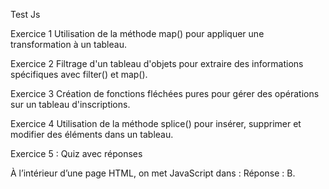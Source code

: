 Test Js

Exercice 1
Utilisation de la méthode map() pour appliquer une transformation à un tableau.

Exercice 2
Filtrage d'un tableau d'objets pour extraire des informations spécifiques avec filter() et map().

Exercice 3
Création de fonctions fléchées pures pour gérer des opérations sur un tableau d'inscriptions.

Exercice 4
Utilisation de la méthode splice() pour insérer, supprimer et modifier des éléments dans un tableau.

Exercice 5 : Quiz avec réponses

À l’intérieur d’une page HTML, on met JavaScript dans :
Réponse : B. <script>


La vraie syntaxe pour changer le contenu de l’élément <span id=’span1’>test</span> est :
Réponse : A. document.getElementById('span1').innerHTML='salut monde'


L’emplacement de JavaScript peut être :
Réponse : C. Les deux


La bonne syntaxe pour faire référence à un script externe script1.js est :
Réponse : C. <script src='script1.js'>


Un script externe doit contenir le tag <script> :
Réponse : A. Oui


Pour créer une fonction en JavaScript, on utilise :
Réponse : B. function function1()


Pour écrire une condition if, on utilise :
Réponse : C. if(x==7)


Pour écrire une condition où x n’est pas égal à 7 :
Réponse : D. if (x != 7)


La bonne syntaxe de la boucle while est :
Réponse : B. while (k <= 20)


La bonne syntaxe de la boucle for est :
Réponse : C. for(j=0; j<=10; j++)


La syntaxe correcte pour créer un tableau est :
Réponse : B. const fruits = ['pomme', 'orange', 'banane']


L'événement déclenché lorsqu’on clique sur un élément HTML est :
Réponse : B. onclick


JavaScript est sensible à la casse :
Réponse : A. Oui


Le code numbers.filter(n => n >= 5) affiche :
Réponse : D. [7, 5, 9, 10]


Le code numbers.find(n => n >= 5) affiche :
Réponse : B. 7


Le code numbers.find(n => n == 6) affiche :
Réponse : D. undefined


Le code numbers.map(n => n * 2) affiche :
Réponse : C. [6, 14, 4, 10, 18, 8, 20]


Le code numbers.reduce((total, n) => total + n, 0) affiche :
Réponse : A. 40


Le code avec salutation("rami", hello) et salutation("fahmi", salut) affiche :
Réponse : B. hello RAMI et salut FAHMI


Le code avec setInterval(incremente, 1000) affiche :
Réponse : B. Affiche des valeurs de 1 à 59 puis recommence de 0 à 59 plusieurs fois
